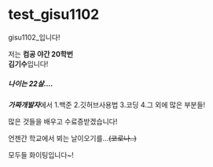 # test_gisu1102
gisu1102_입니다!

저는 **컴공 야간 20학번**  
**김기수**입니다!
##### 나이는 22살....

***가짜개발자***에서 
1.백준 
2.깃허브사용법 
3.코딩
4.그 외에 많은 부분들!

많은 것들을 배우고 수료증받겠습니다!

언젠간 학교에서 뵈는 날이오기를...~~(코로나..)~~

모두들 화이팅입니다~!


